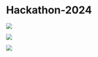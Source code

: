 # Hackathon-2024

![](Hackathon-2024/Images/band1.png)

![](Hackathon-2024/Images/band2.png)

![](Hackathon-2024/Images/band3.png)
